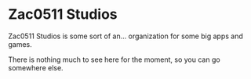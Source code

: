 # Zac0511 Studios

Zac0511 Studios is some sort of an... organization for some big apps and games.

There is nothing much to see here for the moment, so you can go somewhere else.
